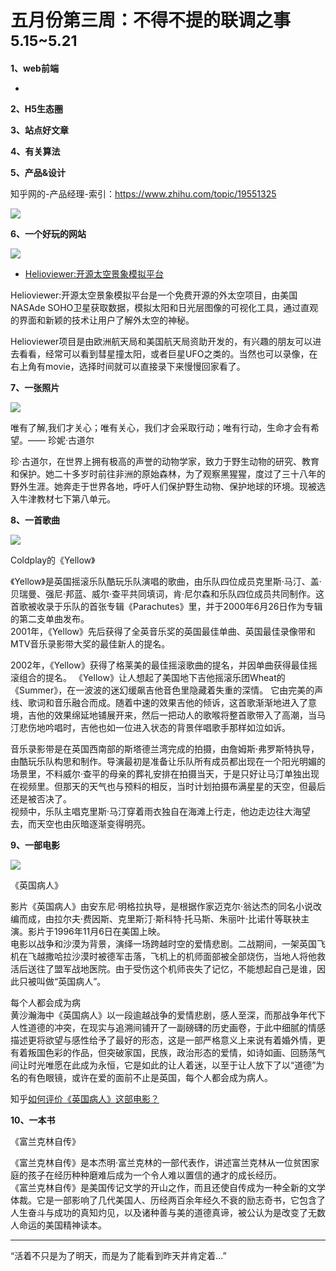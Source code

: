 
# 五月份第三周：不得不提的联调之事  <small>5.15~5.21</small>

__1、web前端__    
    
- []()   
 
__2、H5生态圈__      

 
__3、站点好文章__    


__4、有关算法__     


__5、产品&设计__        

知乎网的-产品经理-索引：https://www.zhihu.com/topic/19551325  

![](https://github.com/bluezhan/weeky/raw/master/docs/img/53-2.png)   

__6、一个好玩的网站__

![](https://github.com/bluezhan/weeky/raw/master/docs/img/53-3.png)   

- [Helioviewer:开源太空景象模拟平台](https://helioviewer.org/)    

Helioviewer:开源太空景象模拟平台是一个免费开源的外太空项目，由美国NASAde SOHO卫星获取数据，模拟太阳和日光层图像的可视化工具，通过直观的界面和新颖的技术让用户了解外太空的神秘。  

Helioviewer项目是由欧洲航天局和美国航天局资助开发的，有兴趣的朋友可以进去看看，经常可以看到彗星撞太阳，或者巨星UFO之类的。当然也可以录像，在右上角有movie，选择时间就可以直接录下来慢慢回家看了。  

__7、一张照片__   
 
![](https://github.com/bluezhan/weeky/raw/master/docs/img/53-4.jpg)   

唯有了解,我们才关心；唯有关心，我们才会采取行动；唯有行动，生命才会有希望。—— 珍妮·古道尔  
 
珍·古道尔，在世界上拥有极高的声誉的动物学家，致力于野生动物的研究、教育和保护。她二十多岁时前往非洲的原始森林，为了观察黑猩猩，度过了三十八年的野外生涯。她奔走于世界各地，呼吁人们保护野生动物、保护地球的环境。现被选入牛津教材七下第八单元。  

__8、一首歌曲__  

![](https://github.com/bluezhan/weeky/raw/master/docs/img/53-5.jpg)  

Coldplay的《Yellow》  

《Yellow》是英国摇滚乐队酷玩乐队演唱的歌曲，由乐队四位成员克里斯·马汀、盖·贝瑞曼、强尼·邦蓝、威尔·查平共同填词，肯·尼尔森和乐队四位成员共同制作。这首歌被收录于乐队的首张专辑《Parachutes》里，并于2000年6月26日作为专辑的第二支单曲发布。  
2001年，《Yellow》先后获得了全英音乐奖的英国最佳单曲、英国最佳录像带和MTV音乐录影带大奖的最佳新人的提名。  

2002年，《Yellow》获得了格莱美的最佳摇滚歌曲的提名，并因单曲获得最佳摇滚组合的提名。
《Yellow》让人想起了美国地下吉他摇滚乐团Wheat的《Summer》，在一波波的迷幻缓飙吉他音色里隐藏着失重的深情。 它由完美的声线、歌词和音乐融合而成。随着中速的效果吉他的倾诉，这首歌渐渐地进入了意境，吉他的效果绵延地铺展开来，然后一把动人的歌喉将整首歌带入了高潮，当马汀悲伤地吟唱时，吉他也如一位进入状态的背景伴唱歌手那样如泣如诉。   

音乐录影带是在英国西南部的斯塔德兰湾完成的拍摄，由詹姆斯·弗罗斯特执导，由酷玩乐队构思和制作。导演最初是准备让乐队所有成员都出现在一个阳光明媚的场景里，不料威尔·查平的母亲的葬礼安排在拍摄当天，于是只好让马汀单独出现在视频里。但那天的天气也与预料的相反，当时计划拍摄布满星星的天空，但最后还是被否决了。     
视频中，乐队主唱克里斯·马汀穿着雨衣独自在海滩上行走，他边走边往大海望去，而天空也由灰暗逐渐变得明亮。   

__9、一部电影__   

![](https://github.com/bluezhan/weeky/raw/master/docs/img/53-10.png)  

《英国病人》

影片《英国病人》由安东尼·明格拉执导，是根据作家迈克尔·翁达杰的同名小说改编而成，由拉尔夫·费因斯、克里斯汀·斯科特·托马斯、朱丽叶·比诺什等联袂主演。影片于1996年11月6日在美国上映。  
电影以战争和沙漠为背景，演绎一场跨越时空的爱情悲剧。二战期间，一架英国飞机在飞越撒哈拉沙漠时被德军击落，飞机上的机师面部被全部烧伤，当地人将他救活后送往了盟军战地医院。由于受伤这个机师丧失了记忆，不能想起自己是谁，因此只被叫做“英国病人”。
    
每个人都会成为病   
黄沙瀚海中《英国病人》以一段逾越战争的爱情悲剧，感人至深，而那战争年代下人性道德的冲突，在现实与追溯间铺开了一副磅礴的历史画卷，于此中细腻的情感描述更将欲望与感性给予了最好的形态，这是一部严格意义上来说有着婚外情，更有着叛国色彩的作品，但突破家国，民族，政治形态的爱情，如诗如画、回肠荡气间让时光唯愿在此成为永恒，它是如此的让人着迷，以至于让人放下了以“道德”为名的有色眼镜，或许在爱的面前不止是英国，每个人都会成为病人。   

知乎[如何评价《英国病人》这部电影？](https://www.zhihu.com/question/21949779)  

__10、一本书__ 

《富兰克林自传》 

《富兰克林自传》是本杰明·富兰克林的一部代表作，讲述富兰克林从一位贫困家庭的孩子在经历种种磨难后成为一个令人难以置信的通才的成长经历。  
《富兰克林自传》是美国传记文学的开山之作，而且还使自传成为一种全新的文学体裁。它是一部影响了几代美国人、历经两百余年经久不衰的励志奇书，它包含了人生奋斗与成功的真知灼见，以及诸种善与美的道德真谛，被公认为是改变了无数人命运的美国精神读本。    

-------------------

“活着不只是为了明天，而是为了能看到昨天并肯定着...”

